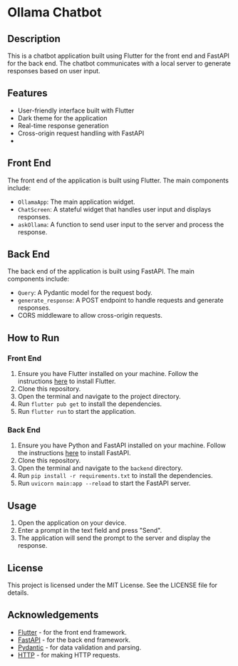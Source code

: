 # Ollama Chatbot

## Description
This is a chatbot application built using Flutter for the front end and FastAPI for the back end. The chatbot communicates with a local server to generate responses based on user input.

## Features
- User-friendly interface built with Flutter
- Dark theme for the application
- Real-time response generation
- Cross-origin request handling with FastAPI
-

## Front End
The front end of the application is built using Flutter. The main components include:
- `OllamaApp`: The main application widget.
- `ChatScreen`: A stateful widget that handles user input and displays responses.
- `askOllama`: A function to send user input to the server and process the response.

## Back End
The back end of the application is built using FastAPI. The main components include:
- `Query`: A Pydantic model for the request body.
- `generate_response`: A POST endpoint to handle requests and generate responses.
- CORS middleware to allow cross-origin requests.

## How to Run
### Front End
1. Ensure you have Flutter installed on your machine. Follow the instructions [here](https://flutter.dev/docs/get-started/install) to install Flutter.
2. Clone this repository.
3. Open the terminal and navigate to the project directory.
4. Run `flutter pub get` to install the dependencies.
5. Run `flutter run` to start the application.

### Back End
1. Ensure you have Python and FastAPI installed on your machine. Follow the instructions [here](https://fastapi.tiangolo.com/) to install FastAPI.
2. Clone this repository.
3. Open the terminal and navigate to the `backend` directory.
4. Run `pip install -r requirements.txt` to install the dependencies.
5. Run `uvicorn main:app --reload` to start the FastAPI server.

## Usage
1. Open the application on your device.
2. Enter a prompt in the text field and press "Send".
3. The application will send the prompt to the server and display the response.

## License
This project is licensed under the MIT License. See the LICENSE file for details.

## Acknowledgements
- [Flutter](https://flutter.dev/) - for the front end framework.
- [FastAPI](https://fastapi.tiangolo.com/) - for the back end framework.
- [Pydantic](https://pydantic-docs.helpmanual.io/) - for data validation and parsing.
- [HTTP](https://docs.python-requests.org/en/latest/) - for making HTTP requests.

